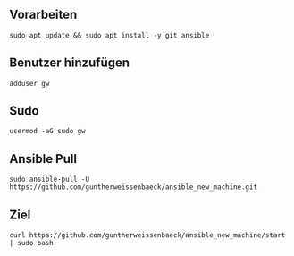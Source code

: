 ## Vorarbeiten
```console
sudo apt update && sudo apt install -y git ansible
```

## Benutzer hinzufügen
```console
adduser gw
```

## Sudo
```console
usermod -aG sudo gw
```

## Ansible Pull
```console
sudo ansible-pull -U https://github.com/guntherweissenbaeck/ansible_new_machine.git
```

## Ziel
```console
curl https://github.com/guntherweissenbaeck/ansible_new_machine/start | sudo bash
```
